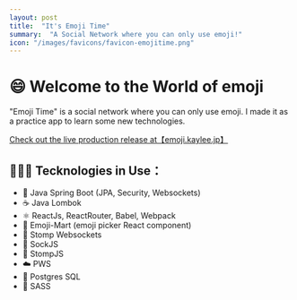 ```yaml
---
layout: post
title:  "It's Emoji Time"
summary:  "A Social Network where you can only use emoji!"
icon: "/images/favicons/favicon-emojitime.png"
---
```


😄 Welcome to the World of emoji
==================
"Emoji Time" is a social network where you can only use emoji. I made it as a practice app to learn some new technologies.

<a href="https://emoji.kaylee.jp" role="button" class="btn btn-primary btn-lg">
  Check out the live production release at【emoji.kaylee.jp】
</a>

👩🏻‍💻 Tecknologies in Use：
-------------
* 🍃 Java Spring Boot (JPA, Security, Websockets)
* ☕ Java Lombok
* ⚛️ ReactJs, ReactRouter, Babel, Webpack
* 🏢 Emoji-Mart (emoji picker React component)
* 🔌 Stomp Websockets
* 🧦 SockJS
* 👢 StompJS
* ☁️ PWS
* 🐘 Postgres SQL
* 💁 SASS
